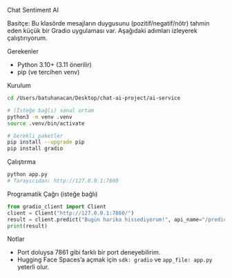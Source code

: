 Chat Sentiment AI

Basitçe: Bu klasörde mesajların duygusunu (pozitif/negatif/nötr) tahmin eden küçük bir Gradio uygulaması var. Aşağıdaki adımları izleyerek çalıştırıyorum.

Gerekenler
- Python 3.10+ (3.11 önerilir)
- pip (ve tercihen venv)

Kurulum
```bash
cd /Users/batuhanacan/Desktop/chat-ai-project/ai-service

# (İsteğe bağlı) sanal ortam
python3 -m venv .venv
source .venv/bin/activate

# Gerekli paketler
pip install --upgrade pip
pip install gradio
```

Çalıştırma
```bash
python app.py
# Tarayıcıdan: http://127.0.0.1:7860
```

Programatik Çağrı (isteğe bağlı)
```python
from gradio_client import Client
client = Client("http://127.0.0.1:7860/")
result = client.predict("Bugün harika hissediyorum!", api_name="/predict")
print(result)
```

Notlar
- Port doluysa 7861 gibi farklı bir port deneyebilirim.
- Hugging Face Spaces’a açmak için `sdk: gradio` ve `app_file: app.py` yeterli olur.